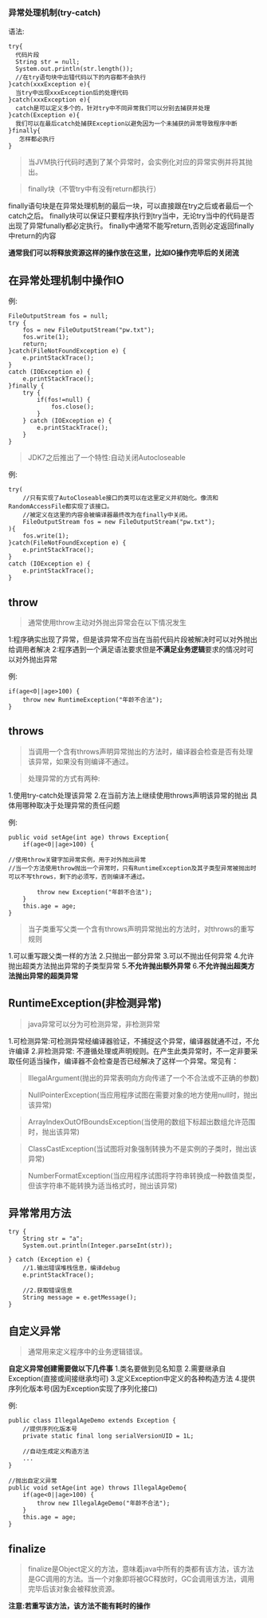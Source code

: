 ### 异常处理机制(try-catch)

语法:
```
try{
  代码片段
  String str = null;
  System.out.println(str.length());
  //在try语句块中出错代码以下的内容都不会执行  
}catch(xxxException e){
  当try中出现xxxException后的处理代码
}catch(xxxException e){
  catch是可以定义多个的，针对try中不同异常我们可以分别去捕获并处理
}catch(Exception e){
  我们可以在最后catch处捕获Exception以避免因为一个未捕获的异常导致程序中断
}finally{
   怎样都必执行
}
```
>当JVM执行代码时遇到了某个异常时，会实例化对应的异常实例并将其抛出。

>finally块（不管try中有没有return都执行）

finally语句块是在异常处理机制的最后一块，可以直接跟在try之后或者最后一个catch之后。
finally块可以保证只要程序执行到try当中，无论try当中的代码是否出现了异常funally都必定执行。
finally中通常不能写return,否则必定返回finally中return的内容

**通常我们可以将释放资源这样的操作放在这里，比如IO操作完毕后的关闭流**

## 在异常处理机制中操作IO

例:
```
FileOutputStream fos = null;
try {
    fos = new FileOutputStream("pw.txt");
    fos.write(1);
    return;
}catch(FileNotFoundException e) {
    e.printStackTrace();
} 
catch (IOException e) {
    e.printStackTrace();
}finally {
    try {
        if(fos!=null) {
            fos.close();
        }
    } catch (IOException e) {
        e.printStackTrace();
    }
}
```

>JDK7之后推出了一个特性:自动关闭Autocloseable

例:
```
try(
	//只有实现了AutoCloseable接口的类可以在这里定义并初始化。像流和RandomAccessFile都实现了该接口。
    //被定义在这里的内容会被编译器最终改为在finally中关闭。
	FileOutputStream fos = new FileOutputStream("pw.txt");
){
	fos.write(1);
}catch(FileNotFoundException e) {
	e.printStackTrace();
} 
catch (IOException e) {
	e.printStackTrace();
}
```

## throw 

>通常使用throw主动对外抛出异常会在以下情况发生

1:程序确实出现了异常，但是该异常不应当在当前代码片段被解决时可以对外抛出给调用者解决
2:程序遇到一个满足语法要求但是**不满足业务逻辑**要求的情况时可以对外抛出异常

例:
```
if(age<0||age>100) {
    throw new RuntimeException("年龄不合法");
}
```

## throws

>当调用一个含有throws声明异常抛出的方法时，编译器会检查是否有处理该异常，如果没有则编译不通过。

>处理异常的方式有两种:

1.使用try-catch处理该异常
2.在当前方法上继续使用throws声明该异常的抛出
具体用哪种取决于处理异常的责任问题

例:
```
public void setAge(int age) throws Exception{
    if(age<0||age>100) {
    
//使用throw关键字加异常实例，用于对外抛出异常
//当一个方法使用throw抛出一个异常时，只有RuntimeException及其子类型异常被抛出时可以不写throws，剩下的必须写，否则编译不通过。
        
        throw new Exception("年龄不合法");
    }
    this.age = age;
}
```
>当子类重写父类一个含有throws声明异常抛出的方法时，对throws的重写规则

1.可以重写跟父类一样的方法
2.只抛出一部分异常
3.可以不抛出任何异常
4.允许抛出超类方法抛出异常的子类型异常
5.**不允许抛出额外异常**
6.**不允许抛出超类方法抛出异常的超类异常**

## RuntimeException(非检测异常)

>java异常可以分为可检测异常，非检测异常

1.可检测异常:可检测异常经编译器验证，不捕捉这个异常，编译器就通不过，不允许编译
2.非检测异常: 不遵循处理或声明规则。在产生此类异常时，不一定非要采取任何适当操作，编译器不会检查是否已经解决了这样一个异常。常见有：
>IllegalArgument(抛出的异常表明向方向传递了一个不合法或不正确的参数)

>NullPointerException(当应用程序试图在需要对象的地方使用null时，抛出该异常)

>ArrayIndexOutOfBoundsException(当使用的数组下标超出数组允许范围时，抛出该异常)

>ClassCastException(当试图将对象强制转换为不是实例的子类时，抛出该异常)

>NumberFormatException(当应用程序试图将字符串转换成一种数值类型，但该字符串不能转换为适当格式时，抛出该异常)

## 异常常用方法

```
try {
    String str = "a";
    System.out.println(Integer.parseInt(str));

} catch (Exception e) {
    //1.输出错误堆栈信息，编译debug
    e.printStackTrace();
    
    //2.获取错误信息
    String message = e.getMessage();
}
```

## 自定义异常

>通常用来定义程序中的业务逻辑错误。

**自定义异常创建需要做以下几件事**
1.类名要做到见名知意
2.需要继承自Exception(直接或间接继承均可)
3.定义Exception中定义的各种构造方法
4.提供序列化版本号(因为Exception实现了序列化接口)

例:
```
public class IllegalAgeDemo extends Exception {
	//提供序列化版本号
	private static final long serialVersionUID = 1L;
    
    //自动生成定义构造方法
    ...
}

//抛出自定义异常
public void setAge(int age) throws IllegalAgeDemo{
    if(age<0||age>100) {
        throw new IllegalAgeDemo("年龄不合法");
    }
    this.age = age;
}
```

## finalize

>finalize是Object定义的方法，意味着java中所有的类都有该方法，该方法是GC调用的方法。当一个对象即将被GC释放时，GC会调用该方法，调用完毕后该对象会被释放资源。

**注意:若重写该方法，该方法不能有耗时的操作**









